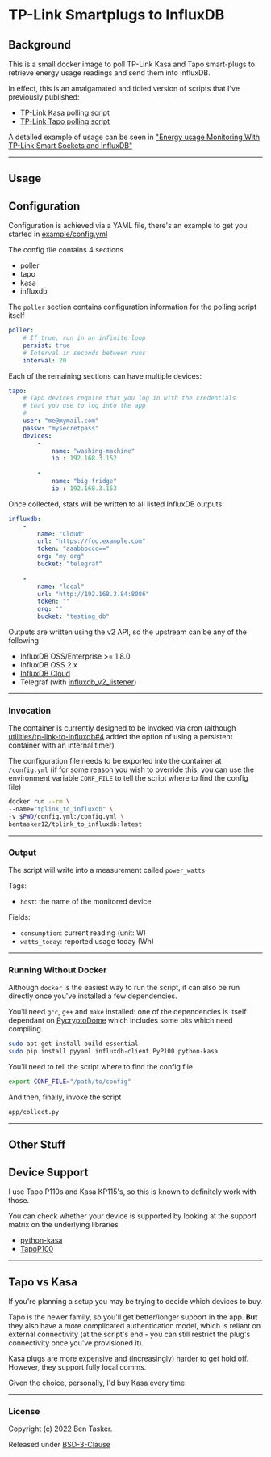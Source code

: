 # TP-Link Smartplugs to InfluxDB

Background
------------

This is a small docker image to poll TP-Link Kasa and Tapo smart-plugs to retrieve energy usage readings and send them into InfluxDB.

In effect, this is an amalgamated and tidied version of scripts that I've previously published:

- [TP-Link Kasa polling script](https://www.bentasker.co.uk/posts/blog/house-stuff/739-monitoring-our-electricity-usage-with-influxdb.html#MonitoredPlugSockets)
- [TP-Link Tapo polling script](https://www.bentasker.co.uk/posts/blog/house-stuff/how-much-more-energy-efficient-is-eco-mode-on-a-dish-washer.html#tapo)

A detailed example of usage can be seen in ["Energy usage Monitoring With TP-Link Smart Sockets and InfluxDB"](https://www.bentasker.co.uk/posts/blog/house-stuff/capturing-energy-usage-info-with-tapo-kasa-and-influxdb.html)

----

## Usage

Configuration
---------------

Configuration is achieved via a YAML file, there's an example to get you started in [example/config.yml](example/config.yml)

The config file contains 4 sections

- poller
- tapo
- kasa
- influxdb

The `poller` section contains configuration information for the polling script itself
```yaml
poller:
    # If true, run in an infinite loop
    persist: true
    # Interval in seconds between runs
    interval: 20

```

Each of the remaining sections can have multiple devices:
```yaml
tapo:
    # Tapo devices require that you log in with the credentials
    # that you use to log into the app
    #
    user: "me@mymail.com"
    passw: "mysecretpass"
    devices:
        - 
            name: "washing-machine"
            ip : 192.168.3.152
        
        - 
            name: "big-fridge"
            ip : 192.168.3.153
```

Once collected, stats will be written to all listed InfluxDB outputs:

```yaml
influxdb:
    -
        name: "Cloud"
        url: "https://foo.example.com"
        token: "aaabbbccc=="
        org: "my org"
        bucket: "telegraf"
        
    - 
        name: "local"
        url: "http://192.168.3.84:8086"
        token: ""
        org: ""
        bucket: "testing_db"
```

Outputs are written using the v2 API, so the upstream can be any of the following

- InfluxDB OSS/Enterprise >= 1.8.0 
- InfluxDB OSS 2.x
- [InfluxDB Cloud](https://cloud2.influxdata.com)
- Telegraf (with [influxdb_v2_listener](https://github.com/influxdata/telegraf/tree/master/plugins/inputs/influxdb_v2_listener))

----

### Invocation

The container is currently designed to be invoked via cron (although [utilities/tp-link-to-influxdb#4](https://projects.bentasker.co.uk/gils_projects/issue/utilities/tp-link-to-influxdb/4.html) added the option of using a persistent container with an internal timer)

The configuration file needs to be exported into the container at `/config.yml` (if for some reason you wish to override this, you can use the environment variable `CONF_FILE` to tell the script where to find the config file)

```sh
docker run --rm \
--name="tplink_to_influxdb" \
-v $PWD/config.yml:/config.yml \
bentasker12/tplink_to_influxdb:latest
```

----

### Output

The script will write into a measurement called `power_watts`

Tags:

- `host`: the name of the monitored device

Fields:

- `consumption`: current reading (unit: W)
- `watts_today`: reported usage today (Wh)


----

### Running Without Docker

Although `docker` is the easiest way to run the script, it can also be run directly once you've installed a few dependencies.

You'll need `gcc`, `g++` and `make` installed: one of the dependencies is itself dependant on [PycryptoDome](https://www.pycryptodome.org) which includes some bits which need compiling.

```sh
sudo apt-get install build-essential
sudo pip install pyyaml influxdb-client PyP100 python-kasa
```

You'll need to tell the script where to find the config file
```sh
export CONF_FILE="/path/to/config"
```

And then, finally, invoke the script
```sh
app/collect.py
```


----

## Other Stuff

Device Support
-----------------

I use Tapo P110s and Kasa KP115's, so this is known to definitely work with those.

You can check whether your device is supported by looking at the support matrix on the underlying libraries

- [python-kasa](https://github.com/python-kasa/python-kasa#supported-devices)
- [TapoP100](https://github.com/fishbigger/TapoP100#tapo-p100)


----

Tapo vs Kasa
---------------

If you're planning a setup you may be trying to decide which devices to buy.

Tapo is the newer family, so you'll get better/longer support in the app. **But** they also have a more complicated authentication model, which is reliant on external connectivity (at the script's end - you can still restrict the plug's connectivity once you've provisioned it).

Kasa plugs are more expensive and (increasingly) harder to get hold off. However, they support fully local comms.

Given the choice, personally, I'd buy Kasa every time.


----

### License

Copyright (c) 2022 Ben Tasker.

Released under [BSD-3-Clause](LICENSE)


